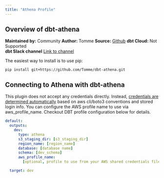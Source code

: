 ```yaml
---
title: "Athena Profile"
---
```


## Overview of dbt-athena

**Maintained by:** Community
**Author:** Tomme
**Source:** [Github](https://github.com/Tomme/dbt-athena)
**dbt Cloud:** Not Supported  
**dbt Slack channel** [Link to channel](https://getdbt.slack.com/archives/C013MLFR7BQ)

The easiest way to install is to use pip:

    pip install git+https://github.com/Tomme/dbt-athena.git

## Connecting to Athena with dbt-athena

This plugin does not accept any credentials directly. Instead, [credentials are determined automatically](https://boto3.amazonaws.com/v1/documentation/api/latest/guide/credentials.html) based on aws cli/boto3 conventions and stored login info. You can configure the AWS profile name to use via aws_profile_name. Checkout DBT profile configuration below for details.

<File name='~/.dbt/profiles.yml'>

```yaml
default:
  outputs:
    dev:
      type: athena
      s3_staging_dir: [s3_staging_dir]
      region_name: [region_name]
      database: [database name]
      schema: [dev_schema]
      aws_profile_name:
        [optional, profile to use from your AWS shared credentials file.]

  target: dev
```

</File>
